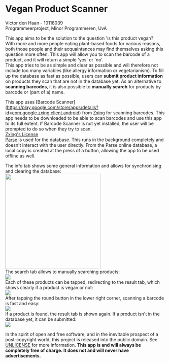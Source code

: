 # Vegan Product Scanner
Victor den Haan - 10118039  
Programmeerproject, Minor Programmeren, UvA  

This app aims to be the solution to the question 'is this product vegan?'  
With more and more people eating plant-based foods for various reasons, both
 those people and their acquaintances may find themselves asking this question
 more often. This app will allow you to scan the barcode of a product, and it
 will return a simple 'yes' or 'no'.  
This app tries to be as simple and clear as possible and will therefore not
 include too many variables (like allergy information or vegetarianism).
To fill up the database as fast as possible, users can **submit product
 information** on products they scan that are not in the database yet.
As an alternative to **scanning barcodes**, it is also possible to **manually
 search** for products by barcode or (part of a) name.

This app uses [Barcode Scanner]
(https://play.google.com/store/apps/details?id=com.google.zxing.client.android) 
 from [Zxing](https://github.com/zxing/zxing) for scanning barcodes. This app
 needs to be downloaded to be able to scan barcodes and use this app to its
 full extent. If Barcode Scanner is not yet installed, the user will be prompted
 to do so when they try to scan.  
[Zxing's License](https://github.com/zxing/zxing/blob/master/LICENSE)  
[Parse](https://www.parse.com/) is used for the database. This runs in the
background completely and doesn't interact with the user directly. From the
Parse online database, a local copy is created at the press of a button,
allowing the app to be used offline as well.  

The info tab shows some general information and allows for synchronising and
 clearing the database:  
 <img src="https://github.com/Victordh/VeganProductScanner/blob/master/doc/readme/info_fragment.png" width="300">  
The search tab allows to manually searching products:  
![](doc/readme/search_fragment.png)  
Each of these products can be tapped, redirecting to the result tab, which shows
 clearly if a product is vegan or not:  
![](doc/readme/result_fragment.png)  
After tapping the round button in the lower right corner, scanning a barcode is
 fast and easy:  
![](doc/readme/barcode_scanner.png)  
If a product is found, the result tab is shown again. If a product isn't in the
 database yet, it can be submitted:  
![](doc/readme/enter_fragment.png)  

In the spirit of open and free software, and in the inevitable prospect of a 
post-copyright world, this project is released into the public domain. See 
[UNLICENSE](UNLICENSE) for more information.
**This app is and will always be completely free of charge. It does not and will
never have advertisements.**